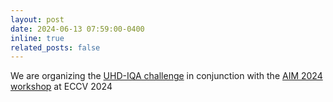 ```yaml
---
layout: post
date: 2024-06-13 07:59:00-0400
inline: true
related_posts: false
---
```


We are organizing the [UHD-IQA challenge](https://codalab.lisn.upsaclay.fr/competitions/19335) in conjunction with the [AIM 2024 workshop](https://www.cvlai.net/aim/2024/) at ECCV 2024